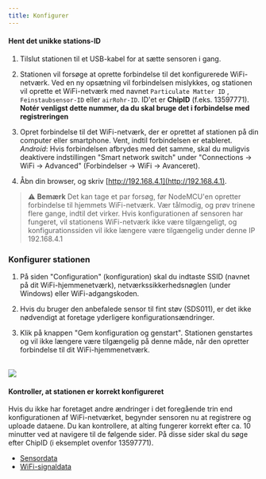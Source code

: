 ```yaml
---
title: Konfigurer
---
```

#### Hent det unikke stations-ID
1. Tilslut stationen til et USB-kabel for at sætte sensoren i gang.

2. Stationen vil forsøge at oprette forbindelse til det konfigurerede WiFi-netværk. Ved en ny opsætning vil forbindelsen mislykkes, og stationen vil oprette et WiFi-netværk med navnet `Particulate Matter ID` , `Feinstaubsensor-ID` eller `airRohr-ID`. ID'et er **ChipID** (f.eks. 13597771). **Notér venligst dette nummer, da du skal bruge det i forbindelse med registreringen**

3. Opret forbindelse til det WiFi-netværk, der er oprettet af stationen på din computer eller smartphone. Vent, indtil forbindelsen er etableret.<br>*Android*: Hvis forbindelsen afbrydes med det samme, skal du muligvis deaktivere indstillingen "Smart network switch" under "Connections -> WiFi -> Advanced" (Forbindelser -> WiFi -> Avanceret).

4. Åbn din browser, og skriv [http://192.168.4.1](http://192.168.4.1).

> ⚠️ **Bemærk** Det kan tage et par forsøg, før NodeMCU'en opretter forbindelse til hjemmets WiFi-netværk. Vær tålmodig, og prøv trinene flere gange, indtil det virker. Hvis konfigurationen af sensoren har fungeret, vil stationens WiFi-netværk ikke være tilgængeligt, og konfigurationssiden vil ikke længere være tilgængelig under denne IP 192.168.4.1

### Konfigurer stationen
1. På siden "Configuration" (konfiguration) skal du indtaste SSID (navnet på dit WiFi-hjemmenetværk), netværkssikkerhedsnøglen (under Windows) eller WiFi-adgangskoden.

2. Hvis du bruger den anbefalede sensor til fint støv (SDS011), er det ikke nødvendigt at foretage yderligere konfigurationsændringer.

3. Klik på knappen "Gem konfiguration og genstart". Stationen genstartes og vil ikke længere være tilgængelig på denne måde, når den opretter forbindelse til dit WiFi-hjemmenetværk.

<br>

<img src="../docs/airrohr_config_initial.jpg" loading="lazy"/>

<br>

#### Kontroller, at stationen er korrekt konfigureret
Hvis du ikke har foretaget andre ændringer i det foregående trin end konfigurationen af WiFi-netværket, begynder sensoren nu at registrere og uploade dataene. Du kan kontrollere, at alting fungerer korrekt efter ca. 10 minutter ved at navigere til de følgende sider. På disse sider skal du søge efter ChipID (i eksemplet ovenfor 13597771).

 * [Sensordata](https://www.madavi.desensorgraph.php)
 * [WiFi-signaldata](https://www.madavi.desensorsignal.php)
